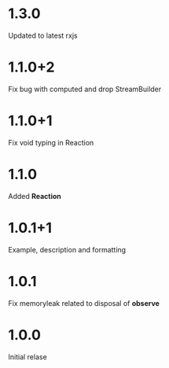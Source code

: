 # 1.3.0

Updated to latest rxjs

# 1.1.0+2

Fix bug with computed and drop StreamBuilder

# 1.1.0+1

Fix void typing in Reaction

# 1.1.0

Added **Reaction**

# 1.0.1+1

Example, description and formatting

# 1.0.1

Fix memoryleak related to disposal of **observe**

# 1.0.0

Initial relase
